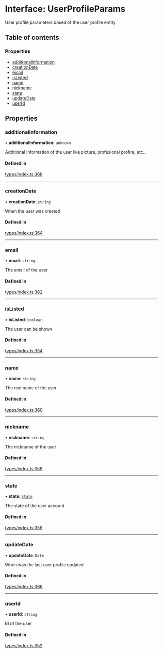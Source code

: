 # Interface: UserProfileParams

User profile parameters based of the user profile entity

## Table of contents

### Properties

- [additionalInformation](UserProfileParams.md#additionalinformation)
- [creationDate](UserProfileParams.md#creationdate)
- [email](UserProfileParams.md#email)
- [isListed](UserProfileParams.md#islisted)
- [name](UserProfileParams.md#name)
- [nickname](UserProfileParams.md#nickname)
- [state](UserProfileParams.md#state)
- [updateDate](UserProfileParams.md#updatedate)
- [userId](UserProfileParams.md#userid)

## Properties

### additionalInformation

• **additionalInformation**: `unknown`

Additional information of the user like picture, profesional profire, etc...

#### Defined in

[types/index.ts:368](https://github.com/nevermined-io/react-components/blob/4840188/catalog/src/types/index.ts#L368)

___

### creationDate

• **creationDate**: `string`

When the user was created

#### Defined in

[types/index.ts:364](https://github.com/nevermined-io/react-components/blob/4840188/catalog/src/types/index.ts#L364)

___

### email

• **email**: `string`

The email of the user

#### Defined in

[types/index.ts:362](https://github.com/nevermined-io/react-components/blob/4840188/catalog/src/types/index.ts#L362)

___

### isListed

• **isListed**: `boolean`

The user can be shown

#### Defined in

[types/index.ts:354](https://github.com/nevermined-io/react-components/blob/4840188/catalog/src/types/index.ts#L354)

___

### name

• **name**: `string`

The real name of the user

#### Defined in

[types/index.ts:360](https://github.com/nevermined-io/react-components/blob/4840188/catalog/src/types/index.ts#L360)

___

### nickname

• **nickname**: `string`

The nickname of the user

#### Defined in

[types/index.ts:358](https://github.com/nevermined-io/react-components/blob/4840188/catalog/src/types/index.ts#L358)

___

### state

• **state**: [`State`](../enums/State.md)

The state of the user account

#### Defined in

[types/index.ts:356](https://github.com/nevermined-io/react-components/blob/4840188/catalog/src/types/index.ts#L356)

___

### updateDate

• **updateDate**: `Date`

When was the last user profile updated

#### Defined in

[types/index.ts:366](https://github.com/nevermined-io/react-components/blob/4840188/catalog/src/types/index.ts#L366)

___

### userId

• **userId**: `string`

Id of the user

#### Defined in

[types/index.ts:352](https://github.com/nevermined-io/react-components/blob/4840188/catalog/src/types/index.ts#L352)
